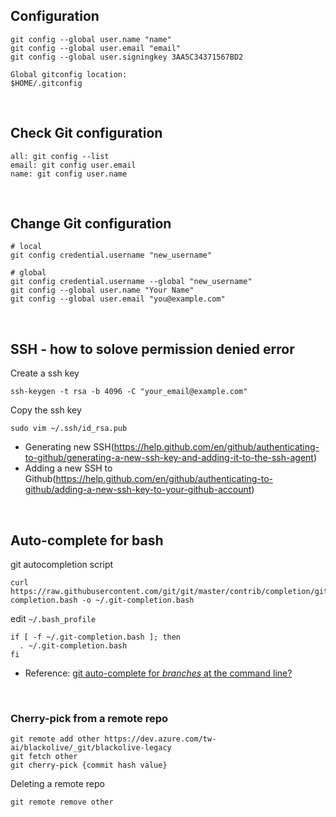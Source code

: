 ## Configuration
```
git config --global user.name "name"
git config --global user.email "email"
git config --global user.signingkey 3AA5C34371567BD2

Global gitconfig location:
$HOME/.gitconfig
```

<br/>

## Check Git configuration
```
all: git config --list
email: git config user.email
name: git config user.name
```

<br/>

## Change Git configuration
```
# local
git config credential.username "new_username"

# global
git config credential.username --global "new_username"
git config --global user.name "Your Name"
git config --global user.email "you@example.com"
```

<br/>


## SSH - how to solove permission denied error
Create a ssh key
```
ssh-keygen -t rsa -b 4096 -C "your_email@example.com"
```
Copy the ssh key
```
sudo vim ~/.ssh/id_rsa.pub
```

- Generating new SSH(https://help.github.com/en/github/authenticating-to-github/generating-a-new-ssh-key-and-adding-it-to-the-ssh-agent)
- Adding a new SSH to Github(https://help.github.com/en/github/authenticating-to-github/adding-a-new-ssh-key-to-your-github-account)

<br/>

## Auto-complete for bash
git autocompletion script
```
curl https://raw.githubusercontent.com/git/git/master/contrib/completion/git-completion.bash -o ~/.git-completion.bash
```
edit `~/.bash_profile`
```
if [ -f ~/.git-completion.bash ]; then
  . ~/.git-completion.bash
fi
```

- Reference: [git auto-complete for *branches* at the command line?
](https://apple.stackexchange.com/questions/55875/git-auto-complete-for-branches-at-the-command-line)

<br/>

### Cherry-pick from a remote repo

```
git remote add other https://dev.azure.com/tw-ai/blackolive/_git/blackolive-legacy
git fetch other
git cherry-pick {commit hash value}
```

Deleting a remote repo
```
git remote remove other
```

